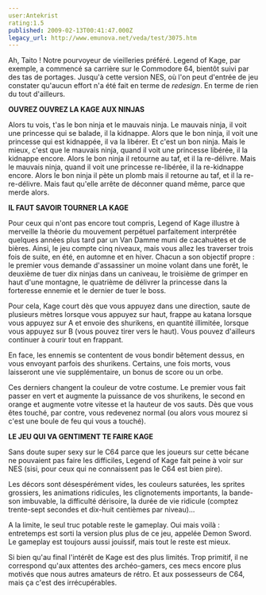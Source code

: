 ```yaml
---
user:Antekrist
rating:1.5
published: 2009-02-13T00:41:47.000Z
legacy_url: http://www.emunova.net/veda/test/3075.htm
---
```

Ah, Taito ! Notre pourvoyeur de vieilleries préféré. Legend of Kage, par exemple, a commencé sa carrière sur le Commodore 64, bientôt suivi par des tas de portages. Jusqu'à cette version NES, où l'on peut d'entrée de jeu constater qu'aucun effort n'a été fait en terme de _redesign_. En terme de rien du tout d'ailleurs.  

  

**OUVREZ OUVREZ LA KAGE AUX NINJAS**  

Alors tu vois, t'as le bon ninja et le mauvais ninja. Le mauvais ninja, il voit une princesse qui se balade, il la kidnappe. Alors que le bon ninja, il voit une princesse qui est kidnappée, il va la libérer. Et c'est un bon ninja. Mais le mieux, c'est que le mauvais ninja, quand il voit une princesse libérée, il la kidnappe encore. Alors le bon ninja il retourne au taf, et il la re-délivre. Mais le mauvais ninja, quand il voit une princesse re-libérée, il la re-kidnappe encore. Alors le bon ninja il pète un plomb mais il retourne au taf, et il la re-re-délivre. Mais faut qu'elle arrête de déconner quand même, parce que merde alors.  

  

**IL FAUT SAVOIR TOURNER LA KAGE**  

Pour ceux qui n'ont pas encore tout compris, Legend of Kage illustre à merveille la théorie du mouvement perpétuel parfaitement interprétée quelques années plus tard par un Van Damme muni de cacahuètes et de bières. Ainsi, le jeu compte cinq niveaux, mais vous allez les traverser trois fois de suite, en été, en automne et en hiver. Chacun a son objectif propre : le premier vous demande d'assassiner un moine volant dans une forêt, le deuxième de tuer dix ninjas dans un caniveau, le troisième de grimper en haut d'une montagne, le quatrième de délivrer la princesse dans la forteresse ennemie et le dernier de tuer le boss.  

Pour cela, Kage court dès que vous appuyez dans une direction, saute de plusieurs mètres lorsque vous appuyez sur haut, frappe au katana lorsque vous appuyez sur A et envoie des shurikens, en quantité illimitée, lorsque vous appuyez sur B (vous pouvez tirer vers le haut). Vous pouvez d'ailleurs continuer à courir tout en frappant.  

En face, les ennemis se contentent de vous bondir bêtement dessus, en vous envoyant parfois des shurikens. Certains, une fois morts, vous laisseront une vie supplémentaire, un bonus de score ou un orbe.  

Ces derniers changent la couleur de votre costume. Le premier vous fait passer en vert et augmente la puissance de vos shurikens, le second en orange et augmente votre vitesse et la hauteur de vos sauts. Dès que vous êtes touché, par contre, vous redevenez normal (ou alors vous mourez si c'est une boule de feu qui vous a touché).  

  

**LE JEU QUI VA GENTIMENT TE FAIRE KAGE**  

Sans doute super sexy sur le C64 parce que les joueurs sur cette bécane ne pouvaient pas faire les difficiles, Legend of Kage fait peine à voir sur NES (sisi, pour ceux qui ne connaissent pas le C64 est bien pire).  

Les décors sont désespérément vides, les couleurs saturées, les sprites grossiers, les animations ridicules, les clignotements importants, la bande-son imbuvable, la difficulté dérisoire, la durée de vie ridicule (comptez trente-sept secondes et dix-huit centièmes par niveau)...  

A la limite, le seul truc potable reste le gameplay. Oui mais voilà : entretemps est sorti la version plus plus de ce jeu, appelée Demon Sword. Le gameplay est toujours aussi jouissif, mais tout le reste est mieux.  

Si bien qu'au final l'intérêt de Kage est des plus limités. Trop primitif, il ne correspond qu'aux attentes des archéo-gamers, ces mecs encore plus motivés que nous autres amateurs de rétro. Et aux possesseurs de C64, mais ça c'est des irrécupérables.